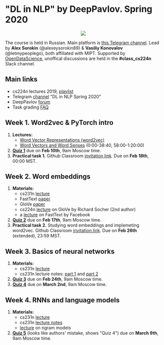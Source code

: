 # "DL in NLP" by DeepPavlov. Spring 2020

<div align="center">
  
![](https://habrastorage.org/webt/wd/ip/jk/wdipjkfghfhbieow9wo_dgy7vcm.png)

</div>

The course is held in Russian. Main platform is [this Telegram channel](https://t.me/dlinnlp2020spring). Lead by **Alex Sorokin** (@alexeysorokin89) & **Vasiliy Konovalov** (@letmypeoplego), both affiliated with MIPT. Supported by [OpenDataScience](https://ods.ai/), unoffical discussions are held in the **#class_cs224n** Slack channel. 

## Main links
- cs224n lectures 2019, [playlist](https://tinyurl.com/y35bo9mb)
- Telegram [channel](https://t.me/dlinnlp2020spring) "DL in NLP Spring 2020"
- DeepPavlov [forum](https://forum.deeppavlov.ai/t/about-the-deep-learning-in-nlp-2020-spring-category/319)
- Task grading [FAQ](https://docs.google.com/document/d/15GhxWhmzXx1HZt7-8jUPvOq68nHma7vU7__HGgpUxWk/edit?usp=sharing)

## Week 1. Word2vec & PyTorch intro
1. **Lectures:**
    - [Word Vector Representations (word2vec)](https://youtu.be/8rXD5-xhemo) 
    - [Word Vectors and Word Senses](https://youtu.be/kEMJRjEdNzM ) (0:00-38:40, 58:00-1:20:00)
2. **[Quiz 1](https://forms.gle/2Gjgq1ot1dFhQsNZ7)** due on **Feb 10th**, 9am Moscow time. 
3. **Practical task 1.** Github Classroom [invitation link](https://classroom.github.com/a/lU_lW_7H). Due on **Feb 18th**, 00:00 MST. 

## Week 2. Word embeddings 
1. **Materials:**
   - cs231n [lecture](https://youtu.be/i94OvYb6noo)
   - FastText [paper](https://www.mitpressjournals.org/doi/pdfplus/10.1162/tacl_a_00051)
   - GloVe [paper](https://www.aclweb.org/anthology/D14-1162.pdf)
   - cs224n [lecture](https://youtu.be/ASn7ExxLZws) on GloVe by Richard Socher (2nd author)
   - a [lecture](https://youtu.be/CHcExDsDeHU) on FastText by Facebook
2. **[Quiz 2](https://forms.gle/1kUsvhcmNt7hXsRh7)** due on **Feb 17th**, 9am Moscow time. 
3. **Practical task 2.** Studying word embeddings and implemeting word2vec. Github Classroom [invitation link](https://classroom.github.com/a/SvJ6u-QK). Due on **Feb 26th** (extended), 23:59 MST. 

## Week 3. Basics of neural networks
1. **Materials:**
   - cs231n [lecture](https://www.youtube.com/watch?v=gYpoJMlgyXA)
   - cs231n lecture notes: [part 1](http://cs231n.github.io/neural-networks-1/) and [part 2](http://cs231n.github.io/neural-networks-2/)
2. **[Quiz 3](https://forms.gle/zyxKGxpwLi3FANE16)** due on **Feb 24th**, 9am Moscow time. 
3. **[Quiz 4](https://docs.google.com/forms/d/e/1FAIpQLSdb85H3qmMgDyjHg4ohQaGVj5AAmRO3cHQPAa9d-vYGtcoolQ/viewform)** due on **March 2nd**, 9am Moscow time. 

## Week 4. RNNs and language models
1. **Materials:**
   - cs231n [lecture](https://youtu.be/iWea12EAu6U)
   - cs231n [lecture notes](http://web.stanford.edu/class/cs224n/readings/cs224n-2019-notes05-LM_RNN.pdf)
   - [lecture](https://drive.google.com/open?id=1hUfNtrxxAHNrvSsCKTs-p59J_7P-BGa1) on ngram models
2. **[Quiz 5](https://docs.google.com/forms/d/e/1FAIpQLSdb85H3qmMgDyjHg4ohQaGVj5AAmRO3cHQPAa9d-vYGtcoolQ/viewform)** (looks like authors' mistake, shows "Quiz 4") due on **March 9th**, 9am Moscow time. 



